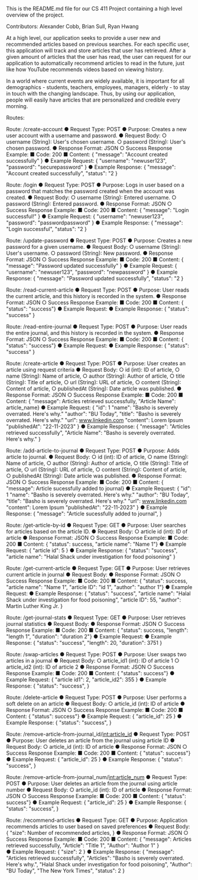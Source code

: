 This is the README.md file for our CS 411 Project containing a high level overview of the project. 

Contributors: Alexander Cobb, Brian Sull, Ryan Hwang

At a high level, our application seeks to provide a user new and recommended articles based on previous searches. For each specific user, this application will track and store articles that user has retrieved. After a given amount of articles that the user has read, the user can request for our application to automatically recommend articles to read in the future, just like how YouTube recommends videos based on viewing history. 

In a world where current events are widely available, it is important for all demographics - students, teachers, employees, managers, elderly - to stay in touch with the changing landscape. Thus, by using our application, people will easily have articles that are personalized and credible every morning. 

Routes: 

Route: /create-account
    ● Request Type: POST
    ● Purpose: Creates a new user account with a username and password.
    ● Request Body:
        ○ username (String): User's chosen username.
        ○ password (String): User's chosen password.
    ● Response Format: JSON
        ○ Success Response Example:
            ■ Code: 200
            ■ Content: { "message": "Account created successfully" }
    ● Example Request:
        {
        "username": "newuser123",
        "password": "securepassword"
        }
    ● Example Response:
        {
        "message": "Account created successfully",
        "status": "2
        }

Route: /login
    ● Request Type: POST
    ● Purpose: Logs in user based on a password that matches the password created when the account was created.
    ● Request Body:
        ○ username (String): Entered username.
        ○ password (String): Entered password.
    ● Response Format: JSON
        ○ Success Response Example:
            ■ Code: 200
            ■ Content: { "message": "Login successful!" }
    ● Example Request:
        {
        "username": "newuser123",
        "password": "passwordpassword"
        }
    ● Example Response:
        {
        "message": "Login successful",
        "status": "2
        }

Route: /update-password
    ● Request Type: POST
    ● Purpose: Creates a new password for a given username.
    ● Request Body:
        ○ username (String): User's username.
        ○ password (String): New password.
    ● Response Format: JSON
        ○ Success Response Example:
            ■ Code: 200
            ■ Content: { "message": "Password updated successfully" }
    ● Example Request:
        {
        "username": "newuser123",
        "password": "newpassword"
        }
    ● Example Response:
        {
        "message": "Password updated successfully",
        "status": "2
        }

Route: /read-current-article
    ● Request Type: POST
    ● Purpose: User reads the current article, and this history is recorded in the system.
    ● Response Format: JSON
        ○ Success Response Example:
            ■ Code: 200
            ■ Content: { "status": "success"}
    ● Example Request:
    ● Example Response:
        {
        "status": "success"
        }

Route: /read-entire-journal 
    ● Request Type: POST
    ● Purpose: User reads the entire journal, and this history is recorded in the system.
    ● Response Format: JSON
        ○ Success Response Example:
            ■ Code: 200
            ■ Content: { "status": "success"}
    ● Example Request:
    ● Example Response:
        {
        "status": "success"
        }


Route: /create-article
    ● Request Type: POST
    ● Purpose: User creates an article using request criteria
    ● Request Body:
        ○ id (int): ID of article,
        ○ name (String): Name of article,
        ○ author (String): Author of article,
        ○ title (String): Title of article,
        ○ url (String): URL of article,
        ○ content (String): Content of article,
        ○ publishedAt (String): Date article was published.
    ● Response Format: JSON
        ○ Success Response Example:
            ■ Code: 200
            ■ Content: { "message": Articles retrieved successfully,
                            "Article Name": article_name}
    ● Example Request:
        {
        "id": 1
        "name": "Basho is severely overrated. Here's why."
        "author": "BU Today",
        "title": "Basho is severely overrated. Here's why."
        "url": www.linkedin.com
        "content": Lorem Ipsum
        "publishedAt": "22-11-2023"
        }
    ● Example Response:
        {
        "message": "Articles retrieved successfully",
        "Article Name": "Basho is severely overrated. Here's why."
        }

Route: /add-article-to-journal
    ● Request Type: POST
    ● Purpose: Adds article to journal.
    ● Request Body:
        ○ id (int): ID of article,
        ○ name (String): Name of article,
        ○ author (String): Author of article,
        ○ title (String): Title of article,
        ○ url (String): URL of article,
        ○ content (String): Content of article,
        ○ publishedAt (String): Date article was published.
    ● Response Format: JSON
        ○ Success Response Example:
            ■ Code: 200
            ■ Content: { "message": Article sucessfully added to journal}
    ● Example Request:
        {
        "id": 1
        "name": "Basho is severely overrated. Here's why."
        "author": "BU Today",
        "title": "Basho is severely overrated. Here's why."
        "url": www.linkedin.com
        "content": Lorem Ipsum
        "publishedAt": "22-11-2023"
        }
    ● Example Response:
        {
        "message": "Article sucessfully added to journal",
        }

Route: /get-article-by-id
    ● Request Type: GET
    ● Purpose: User searches for articles based on the article ID.
    ● Request Body:
        ○ article id (int): ID of article
    ● Response Format: JSON
        ○ Success Response Example:
            ■ Code: 200
            ■ Content: { "status": success,
                            "article name": "Name 1"}
    ● Example Request:
        {
        "article id": 5
        }
    ● Example Response:
        {
        "status": "success",
        "article name": "Halal Shack under investigation for food poisoning"
        }

Route: /get-current-article
    ● Request Type: GET
    ● Purpose: User retrieves current article in journal
    ● Request Body:
    ● Response Format: JSON
        ○ Success Response Example:
            ■ Code: 200
            ■ Content: { "status": success,
                            "article name": "Name 1",
                            "article ID": "id 1",
                            "author": "author 1"}
    ● Example Request:
    ● Example Response:
        {
        "status": "success",
        "article name": "Halal Shack under investigation for food poisoning",
        "article ID": 55,
        "author": Martin Luther King Jr.
        }

Route: /get-journal-stats
    ● Request Type: GET
    ● Purpose: User retrieves journal statistics
    ● Request Body:
    ● Response Format: JSON
        ○ Success Response Example:
            ■ Code: 200
            ■ Content: { "status": success,
                            "length": "length 1",
                            "duration": "duration 2"}
    ● Example Request:
    ● Example Response:
        {
        "status": "success",
        "length": 20,
        "duration": 3751
        }

Route: /swap-articles
    ● Request Type: POST
    ● Purpose: User swaps two articles in a journal
    ● Request Body:
        ○ article_id1 (int): ID of article 1
        ○ article_id2 (int): ID of article 2
    ● Response Format: JSON
        ○ Success Response Example:
            ■ Code: 200
            ■ Content: { "status": success"}
    ● Example Request:
         {
            "article id1": 2,
            "article_id2": 355
        }
    ● Example Response:
        {
        "status": "success",
        }

Route: /delete-article
    ● Request Type: POST
    ● Purpose: User performs a soft delete on an article
    ● Request Body:
        ○ article_id (int): ID of article 
    ● Response Format: JSON
        ○ Success Response Example:
            ■ Code: 200
            ■ Content: { "status": success"}
    ● Example Request:
         {
            "article_id": 25
        }
    ● Example Response:
        {
        "status": "success",
        }

Route: /remove-article-from-journal_id/<int:article_id>
    ● Request Type: POST
    ● Purpose: User deletes an article from the journal using article ID
    ● Request Body:
        ○ article_id (int): ID of article 
    ● Response Format: JSON
        ○ Success Response Example:
            ■ Code: 200
            ■ Content: { "status": success"}
    ● Example Request:
         {
            "article_id": 25
        }
    ● Example Response:
        {
        "status": "success",
        }

Route: /remove-article-from-journal_num/<int:article_num>
    ● Request Type: POST
    ● Purpose: User deletes an article from the journal using article number
    ● Request Body:
        ○ article_id (int): ID of article 
    ● Response Format: JSON
        ○ Success Response Example:
            ■ Code: 200
            ■ Content: { "status": success"}
    ● Example Request:
         {
            "article_id": 25
        }
    ● Example Response:
        {
        "status": "success",
        }

Route: /recommend-articles
    ● Request Type: GET
    ● Purpose: Application recommends articles to user based on saved preferences
    ● Request Body:
        {
            "size": Number of recommended articles,
            }
    ● Response Format: JSON
        ○ Success Response Example:
            ■ Code: 200
            ■ Content: { "message": Articles retrieved successfully,
                         "Article": "Title 1",
                         "Author": "Author 1"
                                }   
    ● Example Request:
        {
            "size": 2
        }
    ● Example Response:
        {
        "message": "Articles retrieved successfully",
        "Articles": "Basho is severely overrated. Here's why.", "Halal Shack under investigation for food poisoning",
        "Author": "BU Today", "The New York Times",
        "status": 2
        }


